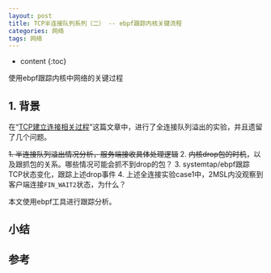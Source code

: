 ```yaml
---
layout: post
title: TCP半连接队列系列（二） -- ebpf跟踪内核关键流程
categories: 网络
tags: 网络
---
```


* content
{:toc}

使用ebpf跟踪内核中网络的关键过程



## 1. 背景

在“[TCP建立连接相关过程](https://xiaodongq.github.io/2024/05/18/tcp_connect/)”这篇文章中，进行了全连接队列溢出的实验，并且遗留了几个问题。

~~1. 半连接队列溢出情况分析，服务端接收具体处理逻辑~~
2. ~~内核drop包的时机~~，以及跟抓包的关系。哪些情况可能会抓不到drop的包？
3. systemtap/ebpf跟踪TCP状态变化，跟踪上述drop事件
4. 上述全连接实验case1中，2MSL内没观察到客户端连接`FIN_WAIT2`状态，为什么？

本文使用ebpf工具进行跟踪分析。


## 小结


## 参考


